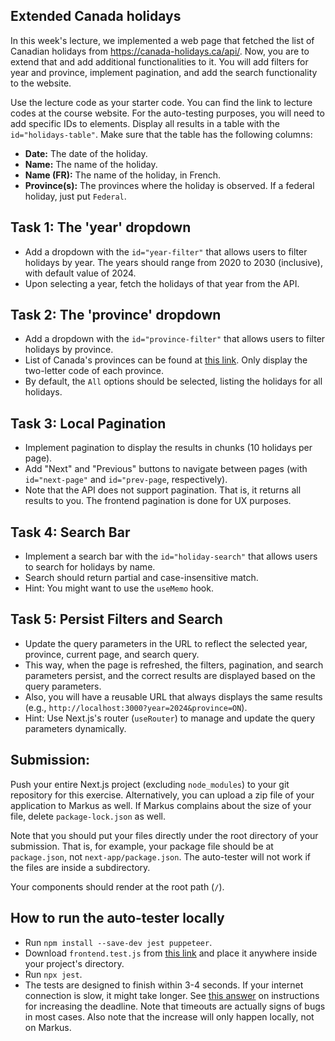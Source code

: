 ## Extended Canada holidays

In this week's lecture, we implemented a web page that fetched the list of Canadian holidays from https://canada-holidays.ca/api/. Now, you are to extend that and add additional functionalities to it. You will add filters for year and province, implement pagination, and add the search functionality to the website.

Use the lecture code as your starter code. You can find the link to lecture codes at the course website. For the auto-testing purposes, you will need to add specific IDs to elements. Display all results in a table with the `id="holidays-table"`. Make sure that the table has the following columns:

- **Date:** The date of the holiday.
- **Name:** The name of the holiday.
- **Name (FR):** The name of the holiday, in French.
- **Province(s):** The provinces where the holiday is observed. If a federal holiday, just put `Federal`.

## Task 1: The 'year' dropdown

- Add a dropdown with the `id="year-filter"` that allows users to filter holidays by year. The years should range from 2020 to 2030 (inclusive), with default value of 2024.
- Upon selecting a year, fetch the holidays of that year from the API.

## Task 2: The 'province' dropdown

- Add a dropdown with the `id="province-filter"` that allows users to filter holidays by province.
- List of Canada's provinces can be found at [this link](https://www12.statcan.gc.ca/census-recensement/2021/ref/dict/tab/index-eng.cfm?ID=t1_8). Only display the two-letter code of each province.
- By default, the `All` options should be selected, listing the holidays for all holidays.

## Task 3: Local Pagination

- Implement pagination to display the results in chunks (10 holidays per page).
- Add "Next" and "Previous" buttons to navigate between pages (with `id="next-page"` and `id="prev-page`, respectively).
- Note that the API does not support pagination. That is, it returns all results to you. The frontend pagination is done for UX purposes.

## Task 4: Search Bar

- Implement a search bar with the `id="holiday-search"` that allows users to search for holidays by name.
- Search should return partial and case-insensitive match.
- Hint: You might want to use the `useMemo` hook.

## Task 5: Persist Filters and Search

- Update the query parameters in the URL to reflect the selected year, province, current page, and search query.
- This way, when the page is refreshed, the filters, pagination, and search parameters persist, and the correct results are displayed based on the query parameters.
- Also, you will have a reusable URL that always displays the same results (e.g., `http://localhost:3000?year=2024&province=ON`).
- Hint: Use Next.js's router (`useRouter`) to manage and update the query parameters dynamically.

## Submission:

Push your entire Next.js project (excluding `node_modules`) to your git repository for this exercise. Alternatively, you can upload a zip file of your application to Markus as well. If Markus complains about the size of your file, delete `package-lock.json` as well.

Note that you should put your files directly under the root directory of your submission. That is, for example, your package file should be at `package.json`, not `next-app/package.json`. The auto-tester will not work if the files are inside a subdirectory.

Your components should render at the root path (`/`).

## How to run the auto-tester locally

- Run `npm install --save-dev jest puppeteer`.
- Download `frontend.test.js` from [this link](./e8/frontend.test.js) and place it anywhere inside your project's directory.
- Run `npx jest`.
- The tests are designed to finish within 3-4 seconds. If your internet connection is slow, it might take longer. See [this answer](https://stackoverflow.com/a/72563567/1892185) on instructions for increasing the deadline. Note that timeouts are actually signs of bugs in most cases. Also note that the increase will only happen locally, not on Markus.
